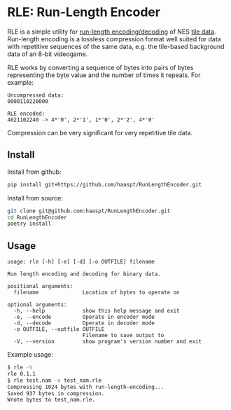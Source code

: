 # RLE: Run-Length Encoder

RLE is a simple utility for [run-length encoding/decoding](https://en.wikipedia.org/wiki/Run-length_encoding) of NES [tile data](https://www.nesdev.org/wiki/Tile_compression). Run-length encoding is a lossless compression format well suited for data with repetitive sequences of the same data, e.g. the tile-based background data of an 8-bit videogame.

RLE works by converting a sequence of bytes into pairs of bytes representing the byte value and the number of times it repeats. For example:

```text
Uncompressed data:
0000110220000

RLE encoded:
4021102240 -> 4*'0', 2*'1', 1*'0', 2*'2', 4*'0'
```

Compression can be very significant for very repetitive tile data.

## Install

Install from github:

```bash
pip install git+https://github.com/haaspt/RunLengthEncoder.git
```

Install from source:

```bash
git clone git@github.com:haaspt/RunLengthEncoder.git
cd RunLengthEncoder
poetry install
```

## Usage

```text
usage: rle [-h] [-e] [-d] [-o OUTFILE] filename

Run length encoding and decoding for binary data.

positional arguments:
  filename              Location of bytes to operate on

optional arguments:
  -h, --help            show this help message and exit
  -e, --encode          Operate in encoder mode
  -d, --decode          Operate in decoder mode
  -o OUTFILE, --outfile OUTFILE
                        Filename to save output to
  -V, --version         show program's version number and exit
```

Example usage:

```bash
$ rle -V
rle 0.1.1
$ rle test.nam -o test_nam.rle
Compressing 1024 bytes with run-length-encoding...
Saved 937 bytes in compression.
Wrote bytes to test_nam.rle.
```
